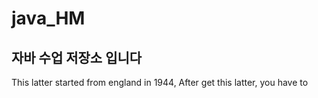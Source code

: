 # java_HM
## 자바 수업 저장소 입니다
This latter started from england in 1944, After get this latter, you have to 